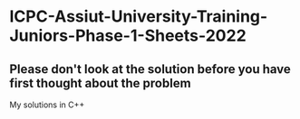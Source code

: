 # ICPC-Assiut-University-Training-Juniors-Phase-1-Sheets-2022
## Please don't look at the solution before you have first thought about the problem ##
 My solutions in C++
